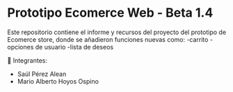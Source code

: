 # Prototipo Ecomerce Web - Beta 1.4

Este repositorio contiene el informe y recursos del proyecto del prototipo de Ecomerce store, donde se añadieron funciones nuevas como:
-carrito
-opciones de usuario
-lista de deseos

👥 Integrantes:
- Saúl Pérez Alean
- Mario Alberto Hoyos Ospino
